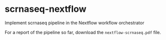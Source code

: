 # scrnaseq-nextflow
Implement scrnaseq pipeline in the Nextflow workflow orchestrator

For a report of the pipeline so far, download the `nextflow-scrnaseq.pdf` file.
